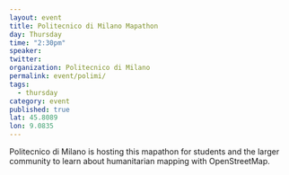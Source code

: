 ```yaml
---
layout: event
title: Politecnico di Milano Mapathon
day: Thursday
time: "2:30pm"
speaker:
twitter: 
organization: Politecnico di Milano
permalink: event/polimi/
tags: 
  - thursday
category: event
published: true
lat: 45.8089
lon: 9.0835
---
```


Politecnico di Milano is hosting this mapathon for students and the larger community to learn about humanitarian mapping with OpenStreetMap.  
